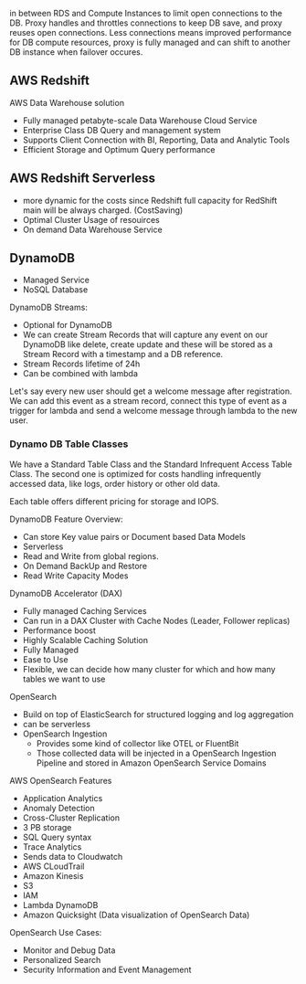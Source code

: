 
in between RDS and Compute Instances to limit open connections to the DB. Proxy handles and throttles connections to keep DB save, and proxy reuses open connections. 
Less connections means improved performance for DB compute resources, proxy is fully managed and can shift to another DB instance when failover occures.

## AWS Redshift

AWS Data Warehouse solution

- Fully managed petabyte-scale Data Warehouse Cloud Service
- Enterprise Class DB Query and management system
- Supports Client Connection with BI, Reporting, Data and Analytic Tools
- Efficient Storage and Optimum Query performance

## AWS Redshift Serverless

- more dynamic for the costs since Redshift full capacity for RedShift main will be always charged. (CostSaving)
- Optimal Cluster Usage of resouirces
- On demand Data Warehouse Service

## DynamoDB 
- Managed Service
- NoSQL Database

DynamoDB Streams:
- Optional for DynamoDB 
- We can create Stream Records that will capture any event on our DynamoDB like delete, create update and these will be stored as a Stream Record with a timestamp and a DB reference.
- Stream Records lifetime of 24h
- Can be combined with lambda 

Let's say every new user should get a welcome message after registration. We can add this event as a stream record, connect this type of event as a trigger for lambda and send a welcome message through lambda to the new user.


### Dynamo DB Table Classes

We have a Standard Table Class and the Standard Infrequent Access Table Class. The second one is optimized for costs handling infrequently accessed data, like logs, order history or other old data.

Each table offers different pricing for storage and IOPS.


DynamoDB Feature Overview:
- Can store Key value pairs or Document based Data Models
- Serverless
- Read and Write from global regions.
- On Demand BackUp and Restore
- Read Write Capacity Modes

DynamoDB Accelerator (DAX)
- Fully managed Caching Services
- Can run in a DAX Cluster with Cache Nodes (Leader, Follower replicas)
-  Performance boost
- Highly Scalable Caching Solution
- Fully Managed
- Ease to Use
- Flexible, we can decide how many cluster for which and how many tables we want to use

OpenSearch
- Build on top of ElasticSearch for structured logging and log aggregation
- can be serverless
- OpenSearch Ingestion
	- Provides some kind of collector  like OTEL or FluentBit
	- Those collected data will be injected in a OpenSearch Ingestion Pipeline and stored in Amazon OpenSearch Service Domains

AWS OpenSearch Features
- Application Analytics
- Anomaly Detection
- Cross-Cluster Replication
- 3 PB storage
- SQL Query syntax
- Trace Analytics
- Sends data to Cloudwatch
- AWS CLoudTrail
- Amazon Kinesis
- S3
- IAM
- Lambda DynamoDB
- Amazon Quicksight (Data visualization of OpenSearch Data)


OpenSearch Use Cases:
- Monitor and Debug Data
- Personalized Search
- Security Information and Event Management